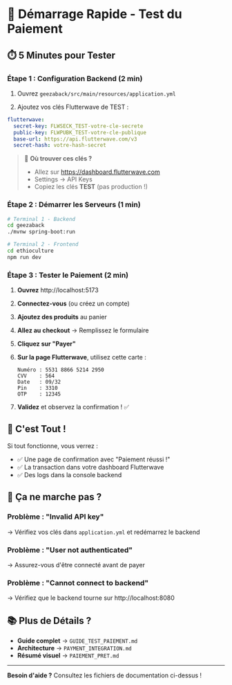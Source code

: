# 🚀 Démarrage Rapide - Test du Paiement

## ⏱️ 5 Minutes pour Tester

### Étape 1 : Configuration Backend (2 min)

1. Ouvrez `geezaback/src/main/resources/application.yml`

2. Ajoutez vos clés Flutterwave de TEST :

```yaml
flutterwave:
  secret-key: FLWSECK_TEST-votre-cle-secrete
  public-key: FLWPUBK_TEST-votre-cle-publique
  base-url: https://api.flutterwave.com/v3
  secret-hash: votre-hash-secret
```

> 🔑 **Où trouver ces clés ?**
> - Allez sur https://dashboard.flutterwave.com
> - Settings → API Keys
> - Copiez les clés **TEST** (pas production !)

### Étape 2 : Démarrer les Serveurs (1 min)

```bash
# Terminal 1 - Backend
cd geezaback
./mvnw spring-boot:run

# Terminal 2 - Frontend  
cd ethioculture
npm run dev
```

### Étape 3 : Tester le Paiement (2 min)

1. **Ouvrez** http://localhost:5173

2. **Connectez-vous** (ou créez un compte)

3. **Ajoutez des produits** au panier

4. **Allez au checkout** → Remplissez le formulaire

5. **Cliquez sur "Payer"**

6. **Sur la page Flutterwave**, utilisez cette carte :
   ```
   Numéro : 5531 8866 5214 2950
   CVV    : 564
   Date   : 09/32
   Pin    : 3310
   OTP    : 12345
   ```

7. **Validez** et observez la confirmation ! ✅

## 🎯 C'est Tout !

Si tout fonctionne, vous verrez :
- ✅ Une page de confirmation avec "Paiement réussi !"
- ✅ La transaction dans votre dashboard Flutterwave
- ✅ Des logs dans la console backend

## 🐛 Ça ne marche pas ?

### Problème : "Invalid API key"
→ Vérifiez vos clés dans `application.yml` et redémarrez le backend

### Problème : "User not authenticated"  
→ Assurez-vous d'être connecté avant de payer

### Problème : "Cannot connect to backend"
→ Vérifiez que le backend tourne sur http://localhost:8080

## 📚 Plus de Détails ?

- **Guide complet** → `GUIDE_TEST_PAIEMENT.md`
- **Architecture** → `PAYMENT_INTEGRATION.md`
- **Résumé visuel** → `PAIEMENT_PRET.md`

---

**Besoin d'aide ?** Consultez les fichiers de documentation ci-dessus !


















